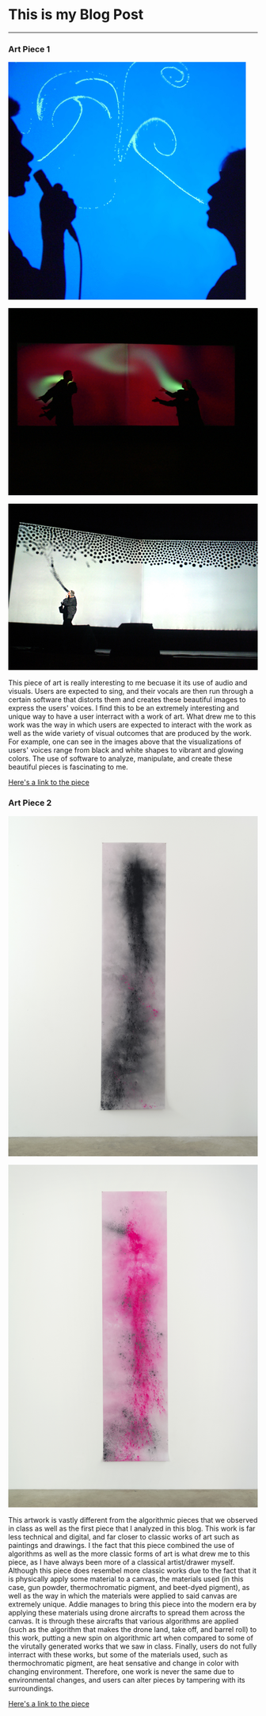 # This is my Blog Post
------

### Art Piece 1
![Zach Lieberman](images/Messa_di_Voce_1.jpg?raw=true "Zach Lieberman")


![Zach Lieberman](images/Messa_di_Voce_2.jpg?raw=true "Zach Lieberman")


![Zach Lieberman](images/Messa_di_Voce_3.jpg?raw=true "Zach Lieberman")

This piece of art is really interesting to me becuase it its use of audio and visuals.  Users are expected to sing, and their vocals are then run through a certain software that distorts them and creates these beautiful images to express the users' voices. I find this to be an extremely interesting and unique way to have a user interract with a work of art. What drew me to this work was the way in which users are expected to interact with the work as well as the wide variety of visual outcomes that are produced by the work.  For example, one can see in the images above that the visualizations of users' voices range from black and white shapes to vibrant and glowing colors.  The use of software to analyze, manipulate, and create these beautiful pieces is fascinating to me.   

[Here's a link to the piece](https://www.youtube.com/watch?v=STRMcmj-gHc)

### Art Piece 2
![Addie Wagenknecht](images/Black_Hawk_Paint_1.jpg?raw=true "Addie Wagenknecht")


![Addie Wagenknecht](images/Black_Hawk_Paint_2.jpg?raw=true "Addie Wagenknecht")

This artwork is vastly different from the algorithmic pieces that we observed in class as well as the first piece that I analyzed in this blog.  This work is far less technical and digital, and far closer to classic works of art such as paintings and drawings.  I the fact that this piece combined the use of algorithms as well as the more classic forms of art is what drew me to this piece, as I have always been more of a classical artist/drawer myself.  Although this piece does resembel more classic works due to the fact that it is physically apply some material to a canvas, the materials used (in this case, gun powder, thermochromatic pigment, and beet-dyed pigment), as well as the way in which the materials were applied to said canvas are extremely unique.  Addie manages to bring this piece into the modern era by applying these materials using drone aircrafts to spread them across the canvas.  It is through these aircrafts that various algorithms are applied (such as the algorithm that makes the drone land, take off, and barrel roll) to this work, putting a new spin on algorithmic art when compared to some of the virutally generated works that we saw in class.  Finally, users do not fully interract with these works, but some of the materials used, such as thermochromatic pigment, are heat sensative and change in color with changing environment.  Therefore, one work is never the same due to environmental changes, and users can alter pieces by tampering with its surroundings.     


[Here's a link to the piece](https://vimeopro.com/bitforms/wagenknecht/video/135071736)